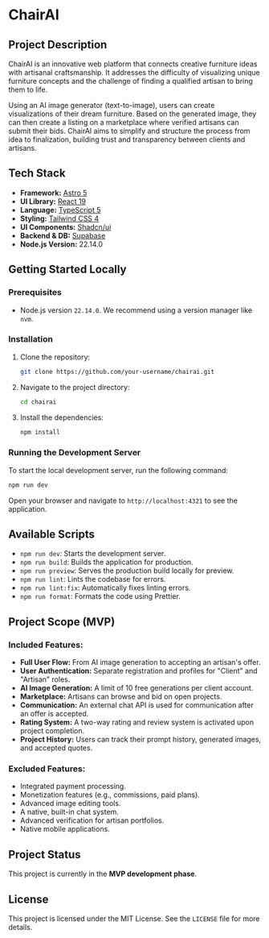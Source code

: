 # ChairAI

## Project Description

ChairAI is an innovative web platform that connects creative furniture ideas with artisanal craftsmanship. It addresses the difficulty of visualizing unique furniture concepts and the challenge of finding a qualified artisan to bring them to life.

Using an AI image generator (text-to-image), users can create visualizations of their dream furniture. Based on the generated image, they can then create a listing on a marketplace where verified artisans can submit their bids. ChairAI aims to simplify and structure the process from idea to finalization, building trust and transparency between clients and artisans.

## Tech Stack

- **Framework:** [Astro 5](https://astro.build/)
- **UI Library:** [React 19](https://react.dev/)
- **Language:** [TypeScript 5](https://www.typescriptlang.org/)
- **Styling:** [Tailwind CSS 4](https://tailwindcss.com/)
- **UI Components:** [Shadcn/ui](https://ui.shadcn.com/)
- **Backend & DB:** [Supabase](https://supabase.com/)
- **Node.js Version:** 22.14.0

## Getting Started Locally

### Prerequisites

- Node.js version `22.14.0`. We recommend using a version manager like `nvm`.

### Installation

1.  Clone the repository:
    ```sh
    git clone https://github.com/your-username/chairai.git
    ```
2.  Navigate to the project directory:
    ```sh
    cd chairai
    ```
3.  Install the dependencies:
    ```sh
    npm install
    ```

### Running the Development Server

To start the local development server, run the following command:

```sh
npm run dev
```

Open your browser and navigate to `http://localhost:4321` to see the application.

## Available Scripts

- `npm run dev`: Starts the development server.
- `npm run build`: Builds the application for production.
- `npm run preview`: Serves the production build locally for preview.
- `npm run lint`: Lints the codebase for errors.
- `npm run lint:fix`: Automatically fixes linting errors.
- `npm run format`: Formats the code using Prettier.

## Project Scope (MVP)

### Included Features:

-   **Full User Flow:** From AI image generation to accepting an artisan's offer.
-   **User Authentication:** Separate registration and profiles for "Client" and "Artisan" roles.
-   **AI Image Generation:** A limit of 10 free generations per client account.
-   **Marketplace:** Artisans can browse and bid on open projects.
-   **Communication:** An external chat API is used for communication after an offer is accepted.
-   **Rating System:** A two-way rating and review system is activated upon project completion.
-   **Project History:** Users can track their prompt history, generated images, and accepted quotes.

### Excluded Features:

-   Integrated payment processing.
-   Monetization features (e.g., commissions, paid plans).
-   Advanced image editing tools.
-   A native, built-in chat system.
-   Advanced verification for artisan portfolios.
-   Native mobile applications.

## Project Status

This project is currently in the **MVP development phase**.

## License

This project is licensed under the MIT License. See the `LICENSE` file for more details.
